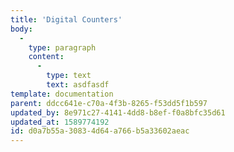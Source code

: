 ```yaml
---
title: 'Digital Counters'
body:
  -
    type: paragraph
    content:
      -
        type: text
        text: asdfasdf
template: documentation
parent: ddcc641e-c70a-4f3b-8265-f53dd5f1b597
updated_by: 8e971c27-4141-4dd8-b8ef-f0a8bfc35d61
updated_at: 1589774192
id: d0a7b55a-3083-4d64-a766-b5a33602aeac
---
```

